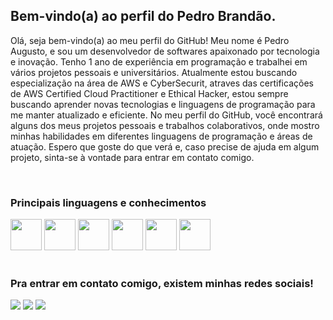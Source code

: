 ## Bem-vindo(a) ao perfil do Pedro Brandão.

Olá, seja bem-vindo(a) ao meu perfil do GitHub!
Meu nome é Pedro Augusto, e sou um desenvolvedor de softwares apaixonado por tecnologia e inovação. Tenho 1 ano de experiência em programação e trabalhei em vários projetos pessoais e universitários.
Atualmente estou buscando especialização na área de AWS e CyberSecurit, atraves das certificações de AWS Certified Cloud Practitioner e Ethical Hacker, estou sempre buscando aprender novas tecnologias e linguagens de programação para me manter atualizado e eficiente.
No meu perfil do GitHub, você encontrará alguns dos meus projetos pessoais e trabalhos colaborativos, onde mostro minhas habilidades em diferentes linguagens de programação e áreas de atuação. Espero que goste do que verá e, caso precise de ajuda em algum projeto, sinta-se à vontade para entrar em contato comigo.


 <br>
 
  ### Principais linguagens e conhecimentos
  
  <div>
  
  <img src="https://cdn.jsdelivr.net/gh/devicons/devicon/icons/javascript/javascript-original.svg" widht="50" height="50" />
  <img src="https://cdn.jsdelivr.net/gh/devicons/devicon/icons/java/java-original.svg" widht="50" height="50" />             
  <img src="https://cdn.jsdelivr.net/gh/devicons/devicon/icons/figma/figma-original.svg" widht="50" height="50" />
  <img src="https://cdn.jsdelivr.net/gh/devicons/devicon/icons/git/git-original.svg" widht="50" height="50" />
  <img src="https://cdn.jsdelivr.net/gh/devicons/devicon/icons/github/github-original.svg" widht="50" height="50" />
  <img src="https://github.com/PedroAABR/PedroAABR/assets/101150972/e1e7c5d2-4f0e-49a0-b7ef-39b571d91515" x="0px" y="0px" width="50" height="50" />

                   
          
  <div>      

 
 <br>
 
  ### Pra entrar em contato comigo, existem minhas redes sociais!
 
<div> 
 
  <a href="https://www.instagram.com/pedrobrandao152/" target="_blank"><img src="https://img.shields.io/badge/-Instagram-%23E4405F?style=for-the-badge&logo=instagram&logoColor=white" target="_blank"></a>
  <a href="https://www.linkedin.com/in/pedroaugustoabrandao" target="_blank"><img src="https://img.shields.io/badge/-LinkedIn-%230077B5?style=for-the-badge&logo=linkedin&logoColor=white" target="_blank"></a>
<a href = "mailto:pedroaugustoabrandao@gmail.com"><img src="https://img.shields.io/badge/-Gmail-%23333?style=for-the-badge&logo=gmail&logoColor=white" target="_blank"></a>
 
</div>
